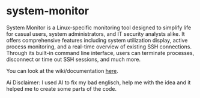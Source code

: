 # system-monitor

System Monitor is a Linux-specific monitoring tool designed to simplify life for casual users, system administrators, and IT security analysts alike. It offers comprehensive features including system utilization display, active process monitoring, and a real-time overview of existing SSH connections. Through its built-in command line interface, users can terminate processes, disconnect or time out SSH sessions, and much more.

You can look at the wiki/documentation [here](https://github.com/Ivole32/system-monitor/wiki).

Ai Disclaimer:
I used AI to fix my bad englisch, help me with the idea and it helped me to create some parts of the code.

